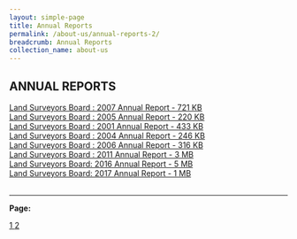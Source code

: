 ```yaml
---
layout: simple-page
title: Annual Reports               
permalink: /about-us/annual-reports-2/
breadcrumb: Annual Reports
collection_name: about-us
---
```


ANNUAL REPORTS
---

[Land Surveyors Board : 2007 Annual Report - 721 KB](/files/2_LSBAnnualReport2007.pdf) <br>
[Land Surveyors Board : 2005 Annual Report - 220 KB](/files/2_LSBAnnualReport2005.pdf) <br>
[Land Surveyors Board : 2001 Annual Report - 433 KB](/files/2_LSBAnnualReport2001.pdf) <br>
[Land Surveyors Board : 2004 Annual Report - 246 KB](/files/2_LSBAnnualReport2004.pdf) <br>
[Land Surveyors Board : 2006 Annual Report - 316 KB](/files/2_LSBAnnualReport2006.pdf) <br>
[Land Surveyors Board : 2011 Annual Report - 3 MB](/files/2_LSBAnnualReport2011.pdf) <br>
[Land Surveyors Board: 2016 Annual Report - 5 MB](/files/2_LSBAnnualReport2016.pdf) <br>
[Land Surveyors Board: 2017 Annual Report - 1 MB](/files/2_LSBAnnualReport2017.pdf) <br>
<br>

---

**Page:**  

<div class="pagination">
    <a href="https://mlaw-ablac-staging.netlify.com/about-us/annual-reports/">1 </a>
    <a class="pagination disabled" href="#">2 </a>  
 </div>
